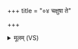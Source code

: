 +++
title = "०४ चक्षुषा ते"

+++
<details><summary>मूलम् (VS)</summary>

चक्षु॑षा ते॒ चक्षु॑र्हन्मि वि॒षेण॑ हन्मि ते वि॒षम्। अहे॑ म्रि॒यस्व॒ मा जी॑वीः प्र॒त्यग॒भ्ये॑तु त्वा वि॒षम् ॥
</details>